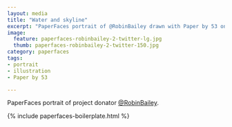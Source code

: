 ```yaml
---
layout: media
title: "Water and skyline"
excerpt: "PaperFaces portrait of @RobinBailey drawn with Paper by 53 on an iPad."
image: 
  feature: paperfaces-robinbailey-2-twitter-lg.jpg
  thumb: paperfaces-robinbailey-2-twitter-150.jpg
category: paperfaces
tags: 
- portrait
- illustration
- Paper by 53

---
```


PaperFaces portrait of project donator [@RobinBailey](http://twitter.com/RobinBailey).

{% include paperfaces-boilerplate.html %}